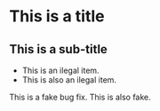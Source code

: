 # This is a title
## This is a sub-title
- This is an ilegal item.
- This is also an ilegal item.

This is a fake bug fix.
This is also fake.
